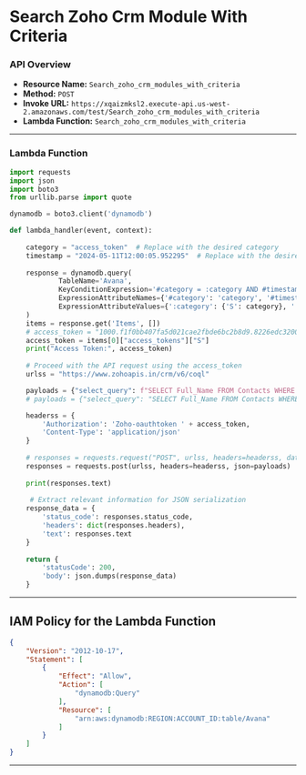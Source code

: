 # Search Zoho Crm Module With Criteria

### API Overview
- **Resource Name:** `Search_zoho_crm_modules_with_criteria`
- **Method:** `POST`
- **Invoke URL:** `https://xqaizmksl2.execute-api.us-west-2.amazonaws.com/test/Search_zoho_crm_modules_with_criteria`
- **Lambda Function:** `Search_zoho_crm_modules_with_criteria`

---


### Lambda Function
```python
import requests
import json
import boto3
from urllib.parse import quote

dynamodb = boto3.client('dynamodb')

def lambda_handler(event, context):
    
    category = "access_token"  # Replace with the desired category
    timestamp = "2024-05-11T12:00:05.952295"  # Replace with the desired timestamp
    
    response = dynamodb.query(
            TableName='Avana',
            KeyConditionExpression='#category = :category AND #timestamp = :timestamp',
            ExpressionAttributeNames={'#category': 'category', '#timestamp': 'timestamp'},
            ExpressionAttributeValues={':category': {'S': category}, ':timestamp': {'S': timestamp}}
    )
    items = response.get('Items', [])
    # access_token = "1000.f1f0bb407fa5d021cae2fbde6bc2b8d9.8226edc320035a30e8dd167d4ef5c87c"
    access_token = items[0]["access_tokens"]["S"]
    print("Access Token:", access_token)
    
    # Proceed with the API request using the access_token
    urlss = "https://www.zohoapis.in/crm/v6/coql"

    payloads = {"select_query": f"SELECT Full_Name FROM Contacts WHERE Distributor_Name = '{event['distributor_name']}' AND Full_Name like '{event['starts_with']}%' LIMIT 200"}
    # payloads = {"select_query": "SELECT Full_Name FROM Contacts WHERE Distributor_Name = 'B&J Healthcare Pvt Ltd' AND Full_Name Like 'D%' LIMIT 200"}

    headerss = {
        'Authorization': 'Zoho-oauthtoken ' + access_token,
        'Content-Type': 'application/json'
    }
    
    # responses = requests.request("POST", urlss, headers=headerss, data=payloads)
    responses = requests.post(urlss, headers=headerss, json=payloads)
    
    print(responses.text)
    
     # Extract relevant information for JSON serialization
    response_data = {
        'status_code': responses.status_code,
        'headers': dict(responses.headers),
        'text': responses.text
    }
   
    return {
        'statusCode': 200,
        'body': json.dumps(response_data)
    }

```


---

## IAM Policy for the Lambda Function

```json
{
    "Version": "2012-10-17",
    "Statement": [
        {
            "Effect": "Allow",
            "Action": [
                "dynamodb:Query"
            ],
            "Resource": [
                "arn:aws:dynamodb:REGION:ACCOUNT_ID:table/Avana"
            ]
        }
    ]
}

```
---

